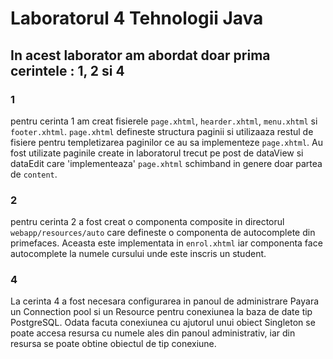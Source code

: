 # Laboratorul 4 Tehnologii Java

## In acest laborator am abordat doar prima cerintele : 1, 2 si 4

### 1

pentru cerinta 1 am creat fisierele `page.xhtml`, `hearder.xhtml`, `menu.xhtml` si `footer.xhtml`. `page.xhtml` defineste structura paginii si utilizaaza restul de fisiere pentru templetizarea paginilor ce au sa implementeze `page.xhtml`. Au fost utilizate paginile create in laboratorul trecut pe post de dataView si dataEdit care 'implementeaza' `page.xhtml` schimband in genere doar partea de `content`.

### 2

pentru cerinta 2 a fost creat o componenta composite in directorul `webapp/resources/auto` care defineste o componenta de autocomplete din primefaces. Aceasta este implementata in `enrol.xhtml` iar componenta face autocomplete la numele cursului unde este inscris un student.

### 4

La cerinta 4 a fost necesara configurarea in panoul de administrare Payara un Connection pool si un Resource pentru conexiunea la baza de date tip PostgreSQL. Odata facuta conexiunea cu ajutorul unui obiect Singleton se poate accesa resursa cu numele ales din panoul administrativ, iar din resursa se poate obtine obiectul de tip conexiune.
